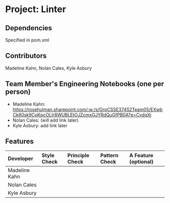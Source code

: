 # Project: Linter

## Dependencies
Specified in pom.xml

## Contributors
Madeline Kahn, Nolan Cales, Kyle Asbury

## Team Member's Engineering Notebooks (one per person)
- Madeline Kahn: https://rosehulman.sharepoint.com/:w:/s/GrpCSSE374S2Team05/EXwbCk60sk9CoKpcOLIr8WUBLEtOJZcmxGJYRdQuGfPB0A?e=CvdqXj
- Nolan Cales: (will add link later)
- Kyle Asbury: add link later

## Features

| Developer       | Style Check | Principle Check | Pattern Check | A Feature (optional) |
|:----------------|:------------|:----------------|:--------------|:---------------------|
| Madeline Kahn   |             |                 |               |                      |
| Nolan Cales     |             |                 |               |                      |
| Kyle Asbury     |             |                 |               |                      |
